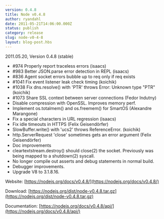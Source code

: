 ```yaml
---
version: 0.4.8
title: Node v0.4.8
author: ryandahl
date: 2011-05-21T14:06:00.000Z
status: publish
category: release
slug: node-v0-4-8
layout: blog-post.hbs
---
```


2011.05.20, Version 0.4.8 (stable)

- #974 Properly report traceless errors (isaacs)
- #983 Better JSON.parse error detection in REPL (isaacs)
- #836 Agent socket errors bubble up to req only if req exists
- #1041 Fix event listener leak check timing (koichik)
- #1038 Fix dns.resolve() with 'PTR' throws Error: Unknown type "PTR" (koichik)
- #1073 Share SSL context between server connections (Fedor Indutny)
- Disable compression with OpenSSL. Improves memory perf.
- Implement os.totalmem() and os.freemem() for SmartOS (Alexandre Marangone)
- Fix a special characters in URL regression (isaacs)
- Fix idle timeouts in HTTPS (Felix Geisendörfer)
- SlowBuffer.write() with 'ucs2' throws ReferenceError. (koichik)
- http.ServerRequest 'close' sometimes gets an error argument (Felix Geisendörfer)
- Doc improvements
- cleartextstream.destroy() should close(2) the socket. Previously was being mapped to a shutdown(2) syscall.
- No longer compile out asserts and debug statements in normal build.
- Debugger improvements.
- Upgrade V8 to 3.1.8.16.

Website: [https://nodejs.org/docs/v0.4.8/](https://nodejs.org/docs/v0.4.8/)

Download: [https://nodejs.org/dist/node-v0.4.8.tar.gz](https://nodejs.org/dist/node-v0.4.8.tar.gz)

Documentation: [https://nodejs.org/docs/v0.4.8/api/](https://nodejs.org/docs/v0.4.8/api/)
